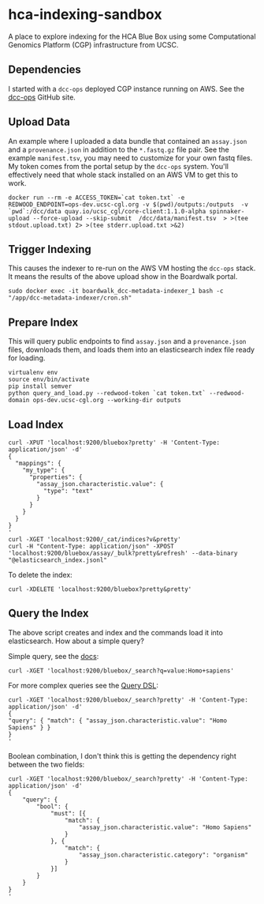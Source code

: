 # hca-indexing-sandbox

A place to explore indexing for the HCA Blue Box using some Computational Genomics Platform (CGP) infrastructure from UCSC.

## Dependencies

I started with a `dcc-ops` deployed CGP instance running on AWS.  See the [dcc-ops](https://github.com/BD2KGenomics/dcc-ops/tree/release/1.0.0-alpha.2) GitHub site.

## Upload Data

An example where I uploaded a data bundle that contained an `assay.json` and a `provenance.json` in addition to the
`*.fastq.gz` file pair.  See the example `manifest.tsv`, you may need to customize for your own fastq files.  My token comes from the portal setup by the `dcc-ops` system.  You'll effectively need that whole stack installed on an AWS VM to get this to work.

    docker run --rm -e ACCESS_TOKEN=`cat token.txt` -e REDWOOD_ENDPOINT=ops-dev.ucsc-cgl.org -v $(pwd)/outputs:/outputs  -v `pwd`:/dcc/data quay.io/ucsc_cgl/core-client:1.1.0-alpha spinnaker-upload --force-upload --skip-submit  /dcc/data/manifest.tsv  > >(tee stdout.upload.txt) 2> >(tee stderr.upload.txt >&2)

## Trigger Indexing

This causes the indexer to re-run on the AWS VM hosting the `dcc-ops` stack. It means the results of the above upload show in the Boardwalk portal.

    sudo docker exec -it boardwalk_dcc-metadata-indexer_1 bash -c "/app/dcc-metadata-indexer/cron.sh"

## Prepare Index

This will query public endpoints to find `assay.json` and a `provenance.json` files, downloads them, and loads them into an elasticsearch index file ready for loading.

    virtualenv env
    source env/bin/activate
    pip install semver
    python query_and_load.py --redwood-token `cat token.txt` --redwood-domain ops-dev.ucsc-cgl.org --working-dir outputs

## Load Index

    curl -XPUT 'localhost:9200/bluebox?pretty' -H 'Content-Type: application/json' -d'
    {
      "mappings": {
        "my_type": {
          "properties": {
            "assay_json.characteristic.value": {
              "type": "text"
            }
          }
        }
      }
    }
    '
    curl -XGET 'localhost:9200/_cat/indices?v&pretty'
    curl -H "Content-Type: application/json" -XPOST 'localhost:9200/bluebox/assay/_bulk?pretty&refresh' --data-binary "@elasticsearch_index.jsonl"

To delete the index:

    curl -XDELETE 'localhost:9200/bluebox?pretty&pretty'


## Query the Index

The above script creates and index and the commands load it into elasticsearch.  How about a simple query?

Simple query, see the [docs](https://www.elastic.co/guide/en/elasticsearch/reference/current/search-uri-request.html):

    curl -XGET 'localhost:9200/bluebox/_search?q=value:Homo+sapiens'

For more complex queries see the [Query DSL](https://www.elastic.co/guide/en/elasticsearch/reference/current/query-dsl.html):

    curl -XGET 'localhost:9200/bluebox/_search?pretty' -H 'Content-Type: application/json' -d'
    {
    "query": { "match": { "assay_json.characteristic.value": "Homo Sapiens" } }
    }
    '

Boolean combination, I don't think this is getting the dependency right between the two fields:

    curl -XGET 'localhost:9200/bluebox/_search?pretty' -H 'Content-Type: application/json' -d'
    {
    	"query": {
    		"bool": {
    			"must": [{
    				"match": {
    					"assay_json.characteristic.value": "Homo Sapiens"
    				}
    			}, {
    				"match": {
    					"assay_json.characteristic.category": "organism"
    				}
    			}]
    		}
    	}
    }
    '
